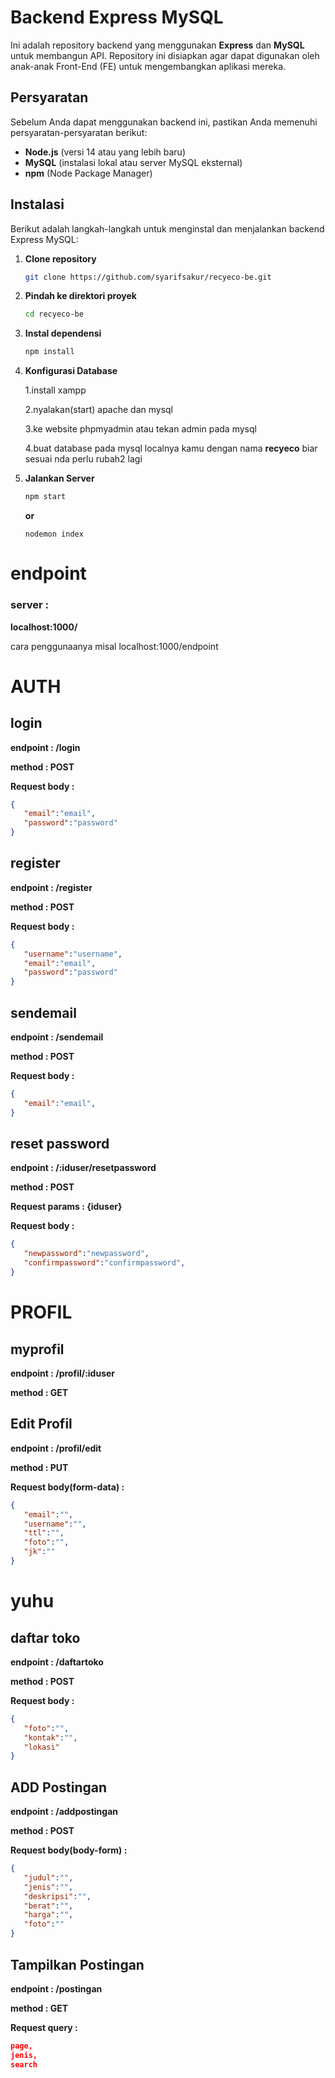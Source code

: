 # Backend Express MySQL

Ini adalah repository backend yang menggunakan **Express** dan **MySQL** untuk membangun API. Repository ini disiapkan agar dapat digunakan oleh anak-anak Front-End (FE) untuk mengembangkan aplikasi mereka.

## Persyaratan

Sebelum Anda dapat menggunakan backend ini, pastikan Anda memenuhi persyaratan-persyaratan berikut:

- **Node.js** (versi 14 atau yang lebih baru)
- **MySQL** (instalasi lokal atau server MySQL eksternal)
- **npm** (Node Package Manager)

## Instalasi

Berikut adalah langkah-langkah untuk menginstal dan menjalankan backend Express MySQL:

1. **Clone repository**

   ```bash
   git clone https://github.com/syarifsakur/recyeco-be.git

2. **Pindah ke direktori proyek**

    ```bash
    cd recyeco-be

3. **Instal dependensi**

    ```bash
    npm install

4. **Konfigurasi Database**

    1.install xampp

    2.nyalakan(start) apache dan mysql

    3.ke website phpmyadmin atau tekan admin pada mysql

    4.buat database pada mysql localnya kamu dengan nama **recyeco** biar sesuai nda perlu rubah2 lagi



5. **Jalankan Server**

    ```bash
    npm start
    ```

    **or**

    ```
    nodemon index
    ```

# endpoint

### server :
   **localhost:1000/**

   cara penggunaanya misal localhost:1000/endpoint

# AUTH
## login
   **endpoint : /login**
   
   **method : POST**

   **Request body :**
   ```json
   {
      "email":"email",
      "password":"password"
   }
   ```

   <!-- **Response :**
   ```json
   {
      "message:":"login berhasil",
      "id":"usernames.id",
      "token":"token"
   }
   ``` -->

## register
   **endpoint : /register**

   **method : POST**

   **Request body :**
   ```json
   {
      "username":"username",
      "email":"email",
      "password":"password"
   }
   ```

## sendemail
   **endpoint : /sendemail**

   **method : POST**

   **Request body :**
   ```json
   {
      "email":"email",
   }
   ```

## reset password
    
   **endpoint : /:iduser/resetpassword**

   **method : POST**

   **Request params : {iduser}**

   **Request body :**
   ```json
   {
      "newpassword":"newpassword",
      "confirmpassword":"confirmpassword",
   }
   ```

# PROFIL
## myprofil

   **endpoint : /profil/:iduser**

   **method : GET**

## Edit Profil

   **endpoint  : /profil/edit**

   **method : PUT**

   **Request body(form-data) :**
   ```json
   {
      "email":"",
      "username":"",
      "ttl":"",
      "foto":"",
      "jk":""
   }
   ```

# yuhu
## daftar toko

   **endpoint  :  /daftartoko**

   **method :  POST**

   **Request body :**
   ```json
   {
      "foto":"",
      "kontak":"",
      "lokasi"
   }
   ```

## ADD Postingan

   **endpoint  :  /addpostingan**

   **method :  POST**

   **Request body(body-form) :**
   ```json
   {
      "judul":"",
      "jenis":"",
      "deskripsi":"",
      "berat":"",
      "harga":"",
      "foto":""
   }
   ```

## Tampilkan Postingan

   **endpoint  :  /postingan**

   **method :  GET**

   **Request query   :**
   ```json
   page,
   jenis,
   search
   ```